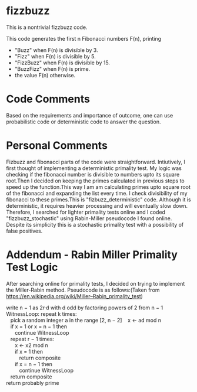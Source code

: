 # fizzbuzz
This is a nontrivial fizzbuzz code.

This code generates the first n Fibonacci numbers F(n), printing

* "Buzz" when F(n) is divisible by 3.
* "Fizz" when F(n) is divisible by 5.
* "FizzBuzz" when F(n) is divisible by 15.
* "BuzzFizz" when F(n) is prime.
* the value F(n) otherwise.

# Code Comments
Based on the requirements and importance of outcome, one can use probabilistic code or deterministic code to answer the question.

# Personal Comments
Fizbuzz and fibonacci parts of the code were straightforward.
Intiutively, I first thought of implementing a deterministic primality test. My logic was checking if the fibonacci number is divisible to numbers upto its square root.Then I decided on keeping the primes calculated in previous steps to speed up the function.This way I am am calculating primes upto square root of the fibonacci and expanding the list every time. I check divisibility of my fibonacci to these primes.This is "fizbuzz_deterministic" code. Although it is deterministic, it requires heavier processing and will eventually slow down. Therefore, I searched for lighter primality tests online and I coded "fizzbuzz_stochastic" using Rabin-Miller pseudocode I found online.
Despite its simplicity this is a stochastic primality test with a possibility of false positives. 

# Addendum - Rabin Miller Primality Test Logic
After searching online for primality tests, I decided on trying to implement the Miller-Rabin method. Pseudocode is as follows:(Taken from https://en.wikipedia.org/wiki/Miller–Rabin_primality_test)  
  

write n − 1 as 2r·d with d odd by factoring powers of 2 from n − 1  
WitnessLoop: repeat k times:  
&nbsp;&nbsp;&nbsp;pick a random integer a in the range [2, n − 2]
&nbsp;&nbsp;&nbsp;x ← ad mod n  
&nbsp;&nbsp;&nbsp;if x = 1 or x = n − 1 then  
&nbsp;&nbsp;&nbsp;&nbsp;&nbsp;&nbsp;continue WitnessLoop  
&nbsp;&nbsp;&nbsp;repeat r − 1 times:  
&nbsp;&nbsp;&nbsp;&nbsp;&nbsp;&nbsp;x ← x2 mod n  
&nbsp;&nbsp;&nbsp;&nbsp;&nbsp;&nbsp;if x = 1 then  
&nbsp;&nbsp;&nbsp;&nbsp;&nbsp;&nbsp;&nbsp;&nbsp;&nbsp;return composite  
&nbsp;&nbsp;&nbsp;&nbsp;&nbsp;&nbsp;if x = n − 1 then  
&nbsp;&nbsp;&nbsp;&nbsp;&nbsp;&nbsp;&nbsp;&nbsp;&nbsp;continue WitnessLoop  
&nbsp;&nbsp;&nbsp;return composite  
return probably prime  

